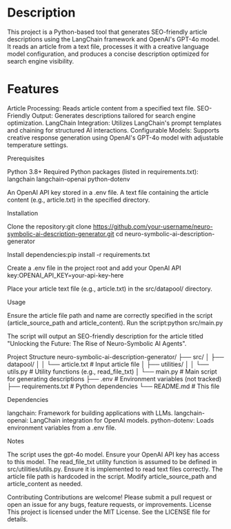 # Description
This project is a Python-based tool that generates SEO-friendly article descriptions using the LangChain framework and OpenAI's GPT-4o model. It reads an article from a text file, processes it with a creative language model configuration, and produces a concise description optimized for search engine visibility.

# Features

Article Processing: Reads article content from a specified text file.
SEO-Friendly Output: Generates descriptions tailored for search engine optimization.
LangChain Integration: Utilizes LangChain's prompt templates and chaining for structured AI interactions.
Configurable Models: Supports creative response generation using OpenAI's GPT-4o model with adjustable temperature settings.

Prerequisites

Python 3.8+
Required Python packages (listed in requirements.txt):
langchain
langchain-openai
python-dotenv


An OpenAI API key stored in a .env file.
A text file containing the article content (e.g., article.txt) in the specified directory.

Installation

Clone the repository:git clone https://github.com/your-username/neuro-symbolic-ai-description-generator.git
cd neuro-symbolic-ai-description-generator


Install dependencies:pip install -r requirements.txt


Create a .env file in the project root and add your OpenAI API key:OPENAI_API_KEY=your-api-key-here


Place your article text file (e.g., article.txt) in the src/datapool/ directory.

Usage

Ensure the article file path and name are correctly specified in the script (article_source_path and article_content).
Run the script:python src/main.py


The script will output an SEO-friendly description for the article titled "Unlocking the Future: The Rise of Neuro-Symbolic AI Agents".

Project Structure
neuro-symbolic-ai-description-generator/
├── src/
│   ├── datapool/
│   │   └── article.txt           # Input article file
│   ├── utilities/
│   │   └── utils.py             # Utility functions (e.g., read_file_txt)
│   └── main.py                  # Main script for generating descriptions
├── .env                         # Environment variables (not tracked)
├── requirements.txt             # Python dependencies
└── README.md                    # This file

Dependencies

langchain: Framework for building applications with LLMs.
langchain-openai: LangChain integration for OpenAI models.
python-dotenv: Loads environment variables from a .env file.

Notes

The script uses the gpt-4o model. Ensure your OpenAI API key has access to this model.
The read_file_txt utility function is assumed to be defined in src/utilities/utils.py. Ensure it is implemented to read text files correctly.
The article file path is hardcoded in the script. Modify article_source_path and article_content as needed.

Contributing
Contributions are welcome! Please submit a pull request or open an issue for any bugs, feature requests, or improvements.
License
This project is licensed under the MIT License. See the LICENSE file for details.
